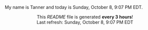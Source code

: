 My name is Tanner and today is Sunday, October 8, 9:07 PM EDT.

<p align="center">This <i>README</i> file is generated <b>every 3 hours</b>!</br>Last refresh: Sunday, October 8, 9:07 PM EDT<br /></p>
